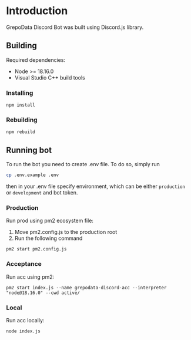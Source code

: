 # Introduction

GrepoData Discord Bot was built using Discord.js library.

## Building

Required dependencies:

-   Node >= 18.16.0
-   Visual Studio C++ build tools

### Installing

```
npm install
```

### Rebuilding


```
npm rebuild
```

## Running bot

To run the bot you need to create .env file.
To do so, simply run

```sh
cp .env.example .env
```

then in your .env file specify environment, which can be either `production` or `development` and bot token.

### Production

Run prod using pm2 ecosystem file:

1. Move pm2.config.js to the production root
2. Run the following command

```
pm2 start pm2.config.js
```

### Acceptance

Run acc using pm2:

```
pm2 start index.js --name grepodata-discord-acc --interpreter "node@18.16.0" --cwd active/
```

### Local

Run acc locally:

```
node index.js
```
